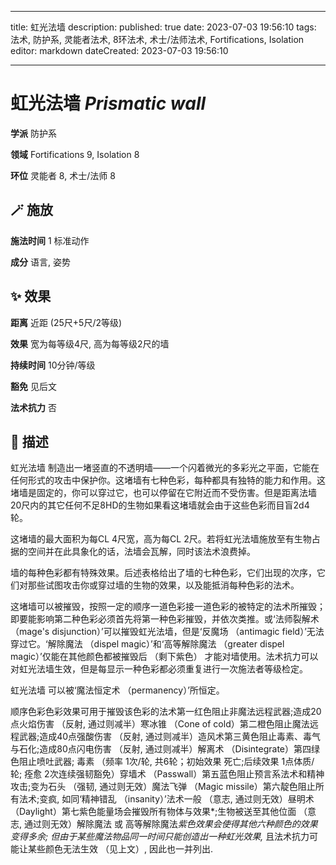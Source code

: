 
---
title: 虹光法墙
description: 
published: true
date: 2023-07-03 19:56:10
tags: 法术, 防护系, 灵能者法术, 8环法术, 术士/法师法术, Fortifications, Isolation
editor: markdown
dateCreated: 2023-07-03 19:56:10

---

# **虹光法墙** *Prismatic wall*

**学派** 防护系 

**领域** Fortifications 9, Isolation 8

**环位** 灵能者 8, 术士/法师 8

## 🪄 施放

**施法时间** 1 标准动作

**成分** 语言, 姿势

## ✨ 效果  

**距离** 近距 (25尺+5尺/2等级) 

**效果** 宽为每等级4尺, 高为每等级2尺的墙 

**持续时间** 10分钟/等级 

**豁免** 见后文

**法术抗力** 否

## 📖 描述

虹光法墙 制造出一堵竖直的不透明墙——一个闪着微光的多彩光之平面，它能在任何形式的攻击中保护你。这堵墙有七种色彩，每种都具有独特的能力和作用。这堵墙是固定的，你可以穿过它，也可以停留在它附近而不受伤害。但是距离法墙20尺内的其它任何不足8HD的生物如果看这堵墙就会由于这些色彩而目盲2d4轮。

这堵墙的最大面积为每CL 4尺宽，高为每CL 2尺。若将虹光法墙施放至有生物占据的空间并在此具象化的话，法墙会瓦解，同时该法术浪费掉。

墙的每种色彩都有特殊效果。后述表格给出了墙的七种色彩，它们出现的次序，它们对那些试图攻击你或穿过墙的生物的效果，以及能抵消每种色彩的法术。

这堵墙可以被摧毁，按照一定的顺序一道色彩接一道色彩的被特定的法术所摧毁；即要能影响第二种色彩必须首先将第一种色彩摧毁，并依次类推。或‘法师裂解术 （mage's disjunction）’可以摧毁虹光法墙，但是‘反魔场 （antimagic field）’无法穿过它。‘解除魔法 （dispel magic）’和‘高等解除魔法 （greater dispel magic）’仅能在其他颜色都被摧毁后 （剩下紫色） 才能对墙使用。法术抗力可以对虹光法墙生效，但是每显示一种色彩都必须重复进行一次施法者等级检定。

虹光法墙 可以被‘魔法恒定术 （permanency）’所恒定。

 顺序色彩色彩效果可用于摧毁该色彩的法术第一红色阻止非魔法远程武器;造成20点火焰伤害 （反射, 通过则减半）寒冰锥 （Cone of cold）第二橙色阻止魔法远程武器;造成40点强酸伤害 （反射, 通过则减半）造风术第三黄色阻止毒素、毒气与石化;造成80点闪电伤害 （反射, 通过则减半）解离术 （Disintegrate）第四绿色阻止喷吐武器; 毒素 （频率 1次/轮, 共6轮；初始效果 死亡;后续效果 1点体质/轮; 痊愈 2次连续强韧豁免）穿墙术 （Passwall）第五蓝色阻止预言系法术和精神攻击;变为石头 （强韧, 通过则无效）魔法飞弹 （Magic missile）第六靛色阻止所有法术;变疯, 如同‘精神错乱 （insanity）’法术一般 （意志, 通过则无效）昼明术 （Daylight）第七紫色能量场会摧毁所有物体与效果*;生物被送至其他位面 （意志, 通过则无效）解除魔法 或 高等解除魔法*紫色效果会使得其他六种颜色的效果变得多余; 但由于某些魔法物品同一时间只能创造出一种虹光效果,* 且法术抗力可能让某些颜色无法生效 （见上文）, 因此也一并列出. 
    